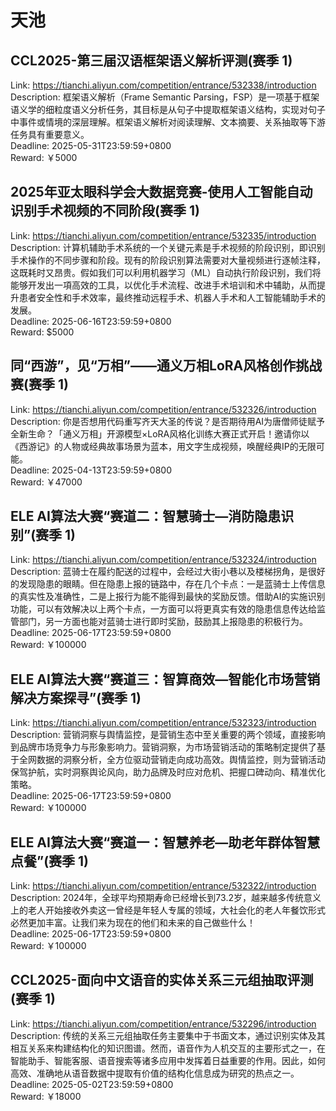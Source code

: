 # 天池



## CCL2025-第三届汉语框架语义解析评测(赛季 1)

Link: https://tianchi.aliyun.com/competition/entrance/532338/introduction  
Description: 框架语义解析（Frame Semantic Parsing，FSP）是一项基于框架语义学的细粒度语义分析任务，其目标是从句子中提取框架语义结构，实现对句子中事件或情境的深层理解。框架语义解析对阅读理解、文本摘要、关系抽取等下游任务具有重要意义。  
Deadline: 2025-05-31T23:59:59+0800  
Reward: ￥5000  


## 2025年亚太眼科学会大数据竞赛-使用人工智能自动识别手术视频的不同阶段(赛季 1)

Link: https://tianchi.aliyun.com/competition/entrance/532335/introduction  
Description: 计算机辅助手术系统的一个关键元素是手术视频的阶段识别，即识别手术操作的不同步骤和阶段。现有的阶段识别算法需要对大量视频进行逐帧注释，这既耗时又昂贵。假如我们可以利用机器学习（ML）自动执行阶段识别，我们将能够开发出一項高效的工具，以优化手术流程、改进手术培训和术中辅助，从而提升患者安全性和手术效率，最终推动远程手术、机器人手术和人工智能辅助手术的发展。  
Deadline: 2025-06-16T23:59:59+0800  
Reward: $5000  


## 同“西游”，见“万相”——通义万相LoRA风格创作挑战赛(赛季 1)

Link: https://tianchi.aliyun.com/competition/entrance/532326/introduction  
Description: 你是否想用代码重写齐天大圣的传说？是否期待用AI为唐僧师徒赋予全新生命？「通义万相」开源模型×LoRA风格化训练大赛正式开启！邀请你以《西游记》的人物或经典故事场景为蓝本，用文字生成视频，唤醒经典IP的无限可能。  
Deadline: 2025-04-13T23:59:59+0800  
Reward: ￥47000  


## ELE AI算法大赛“赛道二：智慧骑士—消防隐患识别”(赛季 1)

Link: https://tianchi.aliyun.com/competition/entrance/532324/introduction  
Description: 蓝骑士在履约配送的过程中，会经过大街小巷以及楼梯拐角，是很好的发现隐患的眼睛。但在隐患上报的链路中，存在几个卡点：一是蓝骑士上传信息的真实性及准确性，二是上报行为能不能得到最快的奖励反馈。借助AI的实施识别功能，可以有效解决以上两个卡点，一方面可以将更真实有效的隐患信息传达给监管部门，另一方面也能对蓝骑士进行即时奖励，鼓励其上报隐患的积极行为。  
Deadline: 2025-06-17T23:59:59+0800  
Reward: ￥100000  


## ELE AI算法大赛“赛道三：智算商效—智能化市场营销解决方案探寻”(赛季 1)

Link: https://tianchi.aliyun.com/competition/entrance/532323/introduction  
Description: 营销洞察与舆情监控，是营销生态中至关重要的两个领域，直接影响到品牌市场竞争力与形象影响力。营销洞察，为市场营销活动的策略制定提供了基于全网数据的洞察分析，全方位驱动营销走向成功高效。舆情监控，则为营销活动保驾护航，实时洞察舆论风向，助力品牌及时应对危机、把握口碑动向、精准优化策略。  
Deadline: 2025-06-17T23:59:59+0800  
Reward: ￥100000  


## ELE AI算法大赛“赛道一：智慧养老—助老年群体智慧点餐”(赛季 1)

Link: https://tianchi.aliyun.com/competition/entrance/532322/introduction  
Description: 2024年，全球平均预期寿命已经增长到73.2岁，越来越多传统意义上的老人开始接收外卖这一曾经是年轻人专属的领域，大社会化的老人年餐饮形式必然更加丰富。让我们来为现在的他们和未来的自己做些什么！  
Deadline: 2025-06-17T23:59:59+0800  
Reward: ￥100000  


## CCL2025-面向中文语音的实体关系三元组抽取评测(赛季 1)

Link: https://tianchi.aliyun.com/competition/entrance/532296/introduction  
Description: 传统的关系三元组抽取任务主要集中于书面文本，通过识别实体及其相互关系来构建结构化的知识图谱。然而，语音作为人机交互的主要形式之一，在智能助手、智能客服、语音搜索等诸多应用中发挥着日益重要的作用。因此，如何高效、准确地从语音数据中提取有价值的结构化信息成为研究的热点之一。  
Deadline: 2025-05-02T23:59:59+0800  
Reward: ￥18000  

